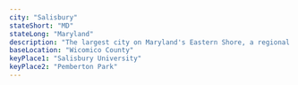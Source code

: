 ```yaml
---
city: "Salisbury"
stateShort: "MD"
stateLong: "Maryland"
description: "The largest city on Maryland's Eastern Shore, a regional hub for commerce, education, and culture, near the Chesapeake Bay."
baseLocation: "Wicomico County"
keyPlace1: "Salisbury University"
keyPlace2: "Pemberton Park"
---
```

